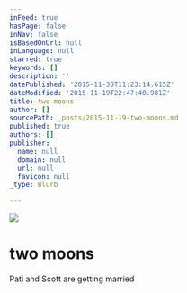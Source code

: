 ```yaml
---
inFeed: true
hasPage: false
inNav: false
isBasedOnUrl: null
inLanguage: null
starred: true
keywords: []
description: ''
datePublished: '2015-11-30T11:23:14.615Z'
dateModified: '2015-11-19T22:47:40.981Z'
title: two moons
author: []
sourcePath: _posts/2015-11-19-two-moons.md
published: true
authors: []
publisher:
  name: null
  domain: null
  url: null
  favicon: null
_type: Blurb

---
```

![](https://the-grid-user-content.s3-us-west-2.amazonaws.com/2f9ede1e-be18-45bc-9386-41615d964b09.jpg)

# two moons

Pati and Scott are getting married
